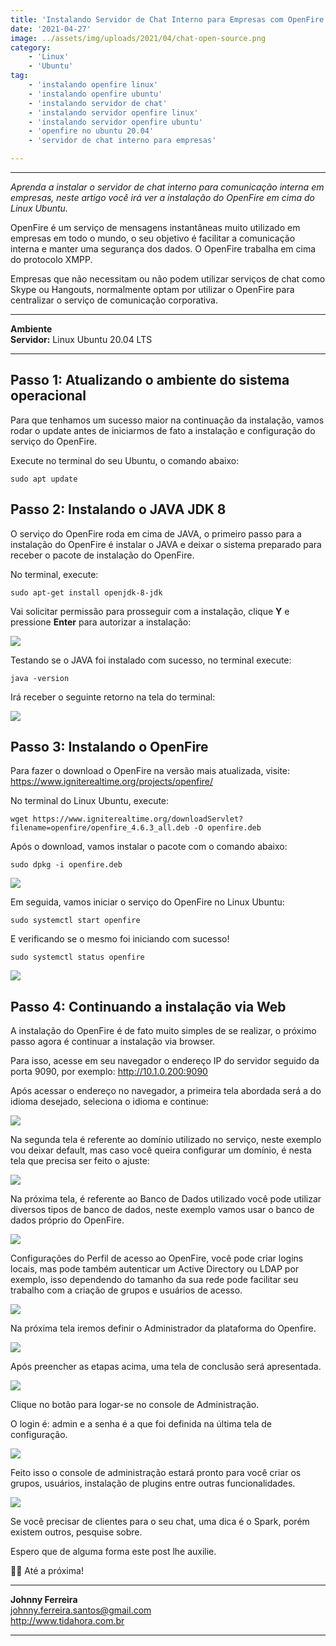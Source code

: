 ```yaml
---
title: 'Instalando Servidor de Chat Interno para Empresas com OpenFire no Ubuntu'
date: '2021-04-27'
image: ../assets/img/uploads/2021/04/chat-open-source.png
category:
    - 'Linux'
    - 'Ubuntu'
tag:
    - 'instalando openfire linux'
    - 'instalando openfire ubuntu'
    - 'instalando servidor de chat'
    - 'instalando servidor openfire linux'
    - 'instalando servidor openfire ubuntu'
    - 'openfire no ubuntu 20.04'
    - 'servidor de chat interno para empresas'

---
```


- - - - - -

*Aprenda a instalar o servidor de chat interno para comunicação interna em empresas, neste artigo você irá ver a instalação do OpenFire em cima do Linux Ubuntu.*

OpenFire é um serviço de mensagens instantâneas muito utilizado em empresas em todo o mundo, o seu objetivo é facilitar a comunicação interna e manter uma segurança dos dados. O OpenFire trabalha em cima do protocolo XMPP.

Empresas que não necessitam ou não podem utilizar serviços de chat como Skype ou Hangouts, normalmente optam por utilizar o OpenFire para centralizar o serviço de comunicação corporativa.

- - - - - -

**Ambiente  
Servidor:** Linux Ubuntu 20.04 LTS

- - - - - -

**Passo 1: Atualizando o ambiente do sistema operacional**
----------------------------------------------------------

Para que tenhamos um sucesso maior na continuação da instalação, vamos rodar o update antes de iniciarmos de fato a instalação e configuração do serviço do OpenFire.

Execute no terminal do seu Ubuntu, o comando abaixo:


```
sudo apt update
```


**Passo 2: Instalando o JAVA JDK 8**
------------------------------------

O serviço do OpenFire roda em cima de JAVA, o primeiro passo para a instalação do OpenFire é instalar o JAVA e deixar o sistema preparado para receber o pacote de instalação do OpenFire.

No terminal, execute:


```
sudo apt-get install openjdk-8-jdk
```


Vai solicitar permissão para prosseguir com a instalação, clique **Y** e pressione **Enter** para autorizar a instalação:

![](../assets/img/uploads/2021/04/image.png)

Testando se o JAVA foi instalado com sucesso, no terminal execute:


```
java -version
```


Irá receber o seguinte retorno na tela do terminal:

![](../assets/img/uploads/2021/04/image-1.png)

**Passo 3: Instalando o OpenFire**
----------------------------------

Para fazer o download o OpenFire na versão mais atualizada, visite: <https://www.igniterealtime.org/projects/openfire/>

No terminal do Linux Ubuntu, execute:

```
wget https://www.igniterealtime.org/downloadServlet?filename=openfire/openfire_4.6.3_all.deb -O openfire.deb
```

Após o download, vamos instalar o pacote com o comando abaixo:


```
sudo dpkg -i openfire.deb
```

![](../assets/img/uploads/2021/04/image-6.png)

Em seguida, vamos iniciar o serviço do OpenFire no Linux Ubuntu:

```
sudo systemctl start openfire
```

E verificando se o mesmo foi iniciando com sucesso!


```
sudo systemctl status openfire
```


![](../assets/img/uploads/2021/04/image-7.png)


**Passo 4: Continuando a instalação via Web**
---------------------------------------------

A instalação do OpenFire é de fato muito simples de se realizar, o próximo passo agora é continuar a instalação via browser.

Para isso, acesse em seu navegador o endereço IP do servidor seguido da porta 9090, por exemplo: http://10.1.0.200:9090

Após acessar o endereço no navegador, a primeira tela abordada será a do idioma desejado, seleciona o idioma e continue:

![](../assets/img/uploads/2021/04/image-8-1024x439.png)

Na segunda tela é referente ao domínio utilizado no serviço, neste exemplo vou deixar default, mas caso você queira configurar um domínio, é nesta tela que precisa ser feito o ajuste:

![](../assets/img/uploads/2021/04/image-9-1024x435.png)

Na próxima tela, é referente ao Banco de Dados utilizado você pode utilizar diversos tipos de banco de dados, neste exemplo vamos usar o banco de dados próprio do OpenFire.

![](../assets/img/uploads/2021/04/image-13-1024x248.png)

Configurações do Perfil de acesso ao OpenFire, você pode criar logins locais, mas pode também autenticar um Active Directory ou LDAP por exemplo, isso dependendo do tamanho da sua rede pode facilitar seu trabalho com a criação de grupos e usuários de acesso.

![](../assets/img/uploads/2021/04/image-14-1024x253.png)

Na próxima tela iremos definir o Administrador da plataforma do Openfire.

![](../assets/img/uploads/2021/04/image-15-1024x253.png)

Após preencher as etapas acima, uma tela de conclusão será apresentada.

![](../assets/img/uploads/2021/04/image-16-1024x132.png)

Clique no botão para logar-se no console de Administração.

O login é: admin e a senha é a que foi definida na última tela de configuração.

![](../assets/img/uploads/2021/04/image-17.png)

Feito isso o console de administração estará pronto para você criar os grupos, usuários, instalação de plugins entre outras funcionalidades.

![](../assets/img/uploads/2021/04/image-18-1024x410.png)

Se você precisar de clientes para o seu chat, uma dica é o Spark, porém existem outros, pesquise sobre.

Espero que de alguma forma este post lhe auxilie.

👋🏼 Até a próxima!

- - - - - -

**Johnny Ferreira**  
<johnny.ferreira.santos@gmail.com>  
<http://www.tidahora.com.br>

- - - - - -